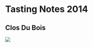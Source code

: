 # Tasting Notes 2014

## Clos Du Bois

<img src="https://farm4.staticflickr.com/3841/14389706018_d96596996b_z.jpg">
